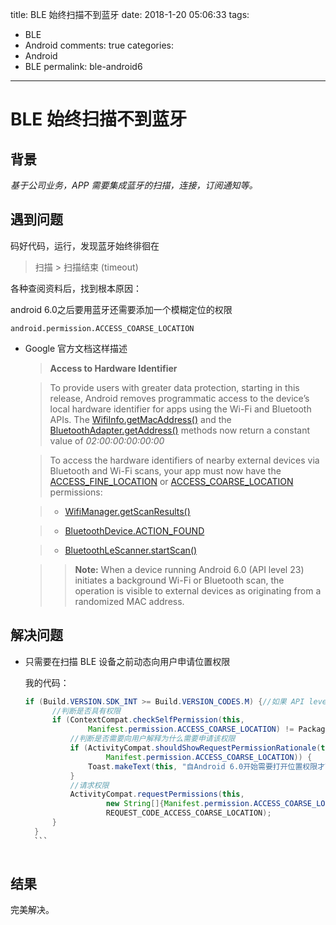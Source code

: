 title: BLE 始终扫描不到蓝牙
date: 2018-1-20 05:06:33
tags: 
 - BLE
 - Android
comments: true
categories: 
 - Android
 - BLE
permalink: ble-android6
---

# BLE 始终扫描不到蓝牙

## 背景  

  _基于公司业务，APP 需要集成蓝牙的扫描，连接，订阅通知等。_
  
## 遇到问题

  码好代码，运行，发现蓝牙始终徘徊在 
  
  > 扫描 > 扫描结束 (timeout) 
  
  各种查阅资料后，找到根本原因：
  
  android 6.0之后要用蓝牙还需要添加一个模糊定位的权限
  
  `android.permission.ACCESS_COARSE_LOCATION`
  
- Google 官方文档这样描述
  
  > __Access to Hardware Identifier__
  
  > To provide users with greater data protection, starting in this release, Android removes programmatic access to the device’s local hardware identifier for apps using the Wi-Fi and Bluetooth APIs. The [WifiInfo.getMacAddress()] and the [BluetoothAdapter.getAddress()] methods now return a constant value of _02:00:00:00:00:00_
  
  >To access the hardware identifiers of nearby external devices via Bluetooth and Wi-Fi scans, your app must now have the [ACCESS\_FINE\_LOCATION] or [ACCESS\_COARSE\_LOCATION] permissions:
  
  >- [WifiManager.getScanResults()]
 
  >- [BluetoothDevice.ACTION\_FOUND]
  
  >- [BluetoothLeScanner.startScan()]
  
  >> __Note:__ When a device running Android 6.0 (API level 23) initiates a background Wi-Fi or Bluetooth scan, the operation is visible to external devices as originating from a randomized MAC address.

## 解决问题
  - 只需要在扫描 BLE 设备之前动态向用户申请位置权限
  
    我的代码：

      ```java
      if (Build.VERSION.SDK_INT >= Build.VERSION_CODES.M) {//如果 API level 是大于等于 23(Android 6.0) 时
            //判断是否具有权限
            if (ContextCompat.checkSelfPermission(this,
                    Manifest.permission.ACCESS_COARSE_LOCATION) != PackageManager.PERMISSION_GRANTED) {
                //判断是否需要向用户解释为什么需要申请该权限
                if (ActivityCompat.shouldShowRequestPermissionRationale(this,
                        Manifest.permission.ACCESS_COARSE_LOCATION)) {
                    Toast.makeText(this, "自Android 6.0开始需要打开位置权限才可以搜索到Ble设备", Toast.LENGTH_SHORT).show();
                }
                //请求权限
                ActivityCompat.requestPermissions(this,
                        new String[]{Manifest.permission.ACCESS_COARSE_LOCATION},
                        REQUEST_CODE_ACCESS_COARSE_LOCATION);
            }
        }
        ``` 
         
## 结果

完美解决。

<!--以下是本文用到的超链接-->

[WifiInfo.getMacAddress()]:https://developer.android.com/reference/android/net/wifi/WifiInfo.html#getMacAddress()
[BluetoothAdapter.getAddress()]:https://developer.android.com/reference/android/bluetooth/BluetoothAdapter.html#getAddress()
[ACCESS\_COARSE\_LOCATION]:https://developer.android.com/reference/android/Manifest.permission.html#ACCESS_COARSE_LOCATION  
[ACCESS\_FINE\_LOCATION]:https://developer.android.com/reference/android/Manifest.permission.html#ACCESS_FINE_LOCATION
[WifiManager.getScanResults()]:https://developer.android.com/reference/android/net/wifi/WifiManager.html#getScanResults()
[BluetoothDevice.ACTION\_FOUND]:https://developer.android.com/reference/android/bluetooth/BluetoothDevice.html#ACTION_FOUND
[BluetoothLeScanner.startScan()]:https://developer.android.com/reference/android/bluetooth/le/BluetoothLeScanner.html#startScan(android.bluetooth.le.ScanCallback)


